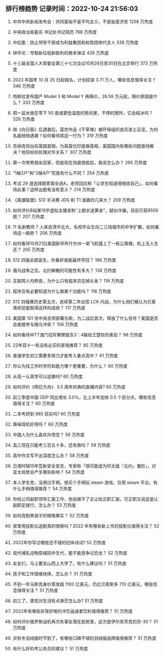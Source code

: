 
## 排行榜趋势 记录时间：2022-10-24 21:56:03
  
  1. 中共中央新闻发布会：共同富裕不是平均主义，不是劫富济贫 1258 万热度
    
  2. 中央政治局委员 书记处书记简历 768 万热度
    
  3. 中纪委：防止领导干部成为利益集团和权势团体代言人 538 万热度
    
  4. 钟华论：夺取新征程新胜利的根本保证 428 万热度
    
  5. 十三届全国人大常委会第三十七次会议10月26日至30日在北京举行 373 万热度
    
  6. 2023 年国考 10 月 25 日起报名，计划招录 3.71 万人，哪些信息值得关注？ 346 万热度
    
  7. 特斯拉宣布国产 Model 3 和 Model Y 再降价，26.59 万元起，降价原因是什么？ 333 万热度
    
  8. 把一盆水放在零下 50 度或更低温度的房间里，不停的搅拌，它会结冰吗？ 326 万热度
    
  9. 继《向日葵》后遇袭后，莫奈作品《干草堆》被环保组织成员泼土豆泥，为何名画频频遇袭？如何看待其这一行为？ 319 万热度
    
  10. 苏纳克将出任英国首相，为英首位印度裔首相，英国国内有哪些问题亟待解决？他将如何处理对华关系？ 307 万热度
    
  11. 第一次带男朋友回家，但是现在场面很尴尬，我该怎么办？ 295 万热度
    
  12. “1梯2户”和“2梯4户”究竟有什么不同？ 254 万热度
    
  13. 考试 29 道选择题答案全选A，老师回应称「让学生知道得相信自己」，如何看待此事？这样出题有没有意义？ 214 万热度
    
  14. 《英雄联盟》S12 半决赛 JDG 和 T1 谁赢的几率大？ 209 万热度
    
  15. 如何评价B站某19岁虚拟主播宣称“上舰长送黄金”，疑似诈骗，目前已获8500舰？ 207 万热度
    
  16. 11 名新教师 7 人来自清华北大，名校毕业生向二三线城市的中学扩散，如何看待这一趋势？ 206 万热度
    
  17. 如何看待10月21日美国新罕布什尔州一架飞机撞上了一栋公寓楼，机上无人生还？ 205 万热度
    
  18. S12 四强全部诞生，你看好谁能最终夺冠？ 196 万热度
    
  19. 俄乌战争之后，北约解散的可能性有多大？ 138 万热度
    
  20. 互联网人均熬夜，为什么只有程序员在掉头发？ 119 万热度
    
  21. 程序员有必要知道为什么做某个功能吗？ 118 万热度
    
  22. S12 四强赛历史第五次，连续第二年出现 LCK 内战，为什么他们被认为已衰落却还能取得这样的成绩？ 117 万热度
    
  23. 美国第 101 空中突击师部署东欧，为二战后首次，释放了什么信号？美国是否会直接参与俄乌冲突？ 106 万热度
    
  24. 如何看待WTT澳门冠军赛樊振东3：4输给王楚钦的表现？ 98 万热度
    
  25. 22年双十一有没有必买的家电推荐？ 85 万热度
    
  26. 普通学生初三需要多努力才能考入重点高中？ 61 万热度
    
  27. 你认为找工作时学历和能力哪个更重要，为什么？ 60 万热度
    
  28. 从高一认真学可以逆袭吗? 60 万热度
    
  29. 如何评价《明日方舟》 3.5 周年庆典的直播内容? 60 万热度
    
  30. 前三季度中国 GDP 同比增长 3.0％，比上半年加快 0.5 个百分点，哪些信息值得关注？ 60 万热度
    
  31. 二本考研到 985 现实吗? 60 万热度
    
  32. 降噪耳机好用吗？ 60 万热度
    
  33. 中国人为什么喜欢孙悟空？ 59 万热度
    
  34. 高三现在只能考三百五十多，还有救吗？ 59 万热度
    
  35. 高中作文写不出深度怎么办？ 58 万热度
    
  36. 日澳时隔15年签新安全宣言，专家称「很可能成为印太版『北约』雏形」，对亚太局势会产生哪些影响？ 54 万热度
    
  37. 本人学生党，没用过手柄，想买个手柄玩 steam 游戏，仅用 steam 平台，有什么手柄值得推荐？ 54 万热度
    
  38. 你给公司副职领导汇报工作，他说做不了主让给正职汇报，可正职又说这是让副职定就行，怎么办？ 53 万热度
    
  39. 如何克制黑胡子的暗暗果实？ 52 万热度
    
  40. 家里用投影仪追剧真的很爽吗？2022 年有哪些新上市的投影仪值得关注？ 52 万热度
    
  41. 2022年你写过哪些还不错的旧体诗词? 52 万热度
    
  42. 现代哺乳动物穿越回中生代，能不能竞争过恐龙？ 52 万热度
    
  43. 友友们，马上要去山西上大学了，有什么建议吗？ 51 万热度
    
  44. 孩子和工作很难抉择，怎么办？ 51 万热度
    
  45. 不到一年马斯克身价蒸发超 1100 亿美元，仍比贝索斯多 710 亿美元，哪些信息值得关注？ 51 万热度
    
  46. 初三了，感觉对生活有点渺茫怎么办? 51 万热度
    
  47. 2022年有哪些非常好喝的冲饮品或者饮料值得推荐？ 51 万热度
    
  48. 如何评价俄罗斯战机再次失事坠落在民房里，这次是伊尔库茨克的苏-30？ 51 万热度
    
  49. 买秋冬羽绒服时节到了，有哪些口碑不错的羽绒服品牌值得推荐？ 51 万热度
    
  50. 有什么好的考公务员的建议？ 51 万热度
    